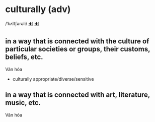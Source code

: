 # culturally (adv)

/ˈkʌltʃərəli/ [🔊](https://www.oxfordlearnersdictionaries.com/media/english/uk_pron/c/cul/cultu/culturally__gb_1.mp3) [🔊](https://www.oxfordlearnersdictionaries.com/media/english/us_pron/c/cul/cultu/culturally__us_1.mp3)

## in a way that is connected with the culture of particular societies or groups, their customs, beliefs, etc.

Văn hóa

- culturally appropriate/diverse/sensitive

## in a way that is connected with art, literature, music, etc.

Văn hóa
